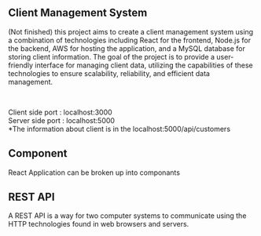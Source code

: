 ## Client Management System
(Not finished)
this project aims to create a client management system using a combination of technologies including React for the frontend, Node.js for the backend, AWS for hosting the application, and a MySQL database for storing client information. The goal of the project is to provide a user-friendly interface for managing client data, utilizing the capabilities of these technologies to ensure scalability, reliability, and efficient data management.

</br>

Client side port : localhost:3000 </br>
Server side port : localhost:5000 </br>
*The information about client is in the localhost:5000/api/customers

## Component

React Application can be broken up into componants


## REST API

A REST API is a way for two computer systems to communicate using the HTTP technologies found in web browsers and servers.

